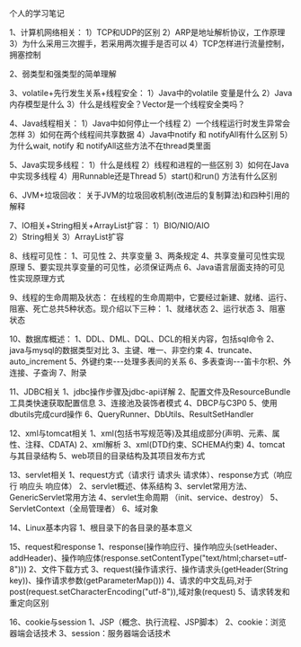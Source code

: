 个人的学习笔记

1、计算机网络相关：
	1）TCP和UDP的区别
	2）ARP是地址解析协议，工作原理
	3）为什么采用三次握手，若采用两次握手是否可以
	4）TCP怎样进行流量控制，拥塞控制

2、弱类型和强类型的简单理解

3、volatile+先行发生关系+线程安全：
	1）Java中的volatile 变量是什么
	2）Java内存模型是什么
	3）什么是线程安全？Vector是一个线程安全类吗？

4、Java线程相关：
	1）Java中如何停止一个线程
	2）一个线程运行时发生异常会怎样
	3）如何在两个线程间共享数据
	4）Java中notify 和 notifyAll有什么区别
	5）为什么wait, notify 和 notifyAll这些方法不在thread类里面

5、Java实现多线程：
	1）什么是线程
	2）线程和进程的一些区别
	3）如何在Java中实现多线程
	4）用Runnable还是Thread
	5）start()和run() 方法有什么区别

6、JVM+垃圾回收：
	关于JVM的垃圾回收机制(改进后的复制算法)和四种引用的解释

7、IO相关+String相关+ArrayList扩容：
	1）BIO/NIO/AIO	
	2）String相关
	3）ArrayList扩容

8、线程可见性：
	1、可见性
	2、共享变量
	3、两条规定
	4、共享变量可见性实现原理
	5、要实现共享变量的可见性，必须保证两点
	6、Java语言层面支持的可见性实现原理方式
	
9、线程的生命周期及状态：
	在线程的生命周期中，它要经过新建、就绪、运行、阻塞、死亡总共5种状态。现介绍以下三种：
		1、就绪状态
		2、运行状态
		3、阻塞状态
		
10、数据库概述：
	1、DDL、DML、DQL、DCL的相关内容，包括sql命令
	2、java与mysql的数据类型对比
	3、主键、唯一、非空约束
	4、truncate、auto_increment
	5、外键约束---处理多表间的关系
	6、多表查询---笛卡尔积、外连接、子查询
	7、附录
	
11、JDBC相关
	1、jdbc操作步骤及jdbc-api详解
	2、配置文件及ResourceBundle工具类快速获取配置信息
	3、连接池及装饰者模式
	4、DBCP与C3P0
	5、使用dbutils完成curd操作
	6、QueryRunner、DbUtils、ResultSetHandler
	
12、xml与tomcat相关
	1、xml(包括书写规范等)及其组成部分(声明、元素、属性、注释、CDATA)
	2、xml解析
	3、xml(DTD约束、SCHEMA约束)
	4、tomcat与其目录结构
	5、web项目的目录结构及其项目发布方式
	
13、servlet相关
	1、request方式（请求行 请求头 请求体）、response方式（响应行 响应头 响应体）
	2、servlet概述、体系结构
	3、servlet常用方法、GenericServlet常用方法
	4、servlet生命周期 （init、service、destroy）
	5、ServletContext（全局管理者）
	6、域对象

14、Linux基本内容
	1、根目录下的各目录的基本意义
	
15、request和response
	1、response(操作响应行、操作响应头(setHeader、addHeader)、操作响应体(response.setContentType("text/html;charset=utf-8")))
	2、文件下载方式
	3、request(操作请求行、操作请求头(getHeader(String key))、操作请求参数(getParameterMap()))
	4、请求的中文乱码,对于post(request.setCharacterEncoding("utf-8")),域对象(request)
	5、请求转发和重定向区别

16、cookie与session
	1、JSP（概念、执行流程、JSP脚本）
	2、cookie：浏览器端会话技术
	3、session：服务器端会话技术